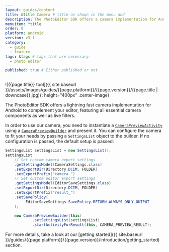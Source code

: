 ```yaml
---
layout: guides/content
title: &title Camera # title as shown in the menu and 
description: The PhotoEditor SDK offers a camera implementation for Android to complement your editor, featuring essential camera components as well as live filters.
menuitem: *title
order: 0
platform: android
version: v3_1
category: 
  - guide
  - feature
tags: &tags # tags that are necessary
  - photo editor 

published: true # Either published or not 
---
```


![{{page.title}} tool]({{ site.baseurl }}/assets/images/guides/{{page.platform}}/{{page.version}}/{{page.title | downcase}}.jpg){: height="400px" .center-image}

The PhotoEditor SDK offers a lightning fast camera implementation for Android to complement your editor, featuring all essential camera components as well as live filters.

In order to use our camera, you need to instantiate a [`CameraPreviewActivity`]({{site.baseurl}}/apidocs/{{page.platform}}/{{page.version}}/ly/img/android/ui/activities/CameraPreviewActivity.html) using a [`CameraPreviewBuilder`]({{site.baseurl}}/apidocs/{{page.platform}}/{{page.version}}/ly/img/android/ui/activities/CameraPreviewBuilder.html) and present it. You can configure the camera to fit your needs by passing a `SettingsList` object to the builder. If no configuration is passed, the default setup is passed:

```java
SettingsList settingsList = new SettingsList();
settingsList
    // Set custom camera export settings
    .getSettingsModel(CameraSettings.class)
    .setExportDir(Directory.DCIM, FOLDER)
    .setExportPrefix("camera_")
    // Set custom editor export settings
    .getSettingsModel(EditorSaveSettings.class)
    .setExportDir(Directory.DCIM, FOLDER)
    .setExportPrefix("result_")
    .setSavePolicy(
         EditorSaveSettings.SavePolicy.RETURN_ALWAYS_ONLY_OUTPUT
    );

    new CameraPreviewBuilder(this)
            .setSettingsList(settingsList)
            .startActivityForResult(this, CAMERA_PREVIEW_RESULT);
```

For more details, take a look at our [getting started]({{ site.baseurl }}/guides/{{page.platform}}/{{page.version}}/introduction/getting_started) section.
